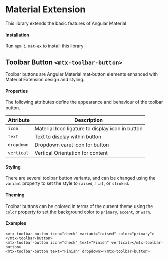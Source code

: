 # Material Extension

This library extends the basic features of Angular Material

#### Installation

Run `npm i mat-ex` to install this library

## Toolbar Button `<mtx-toolbar-button>`

Toolbar buttons are Angular Material mat-button elements enhanced with Material Extension design and styling.

#### Properties

The following attributes define the appearance and behaviour of the toolbar button.

| Attribute  | Description                                       |
| ---------- | ------------------------------------------------- |
| `icon`     | Material Icon ligature to display icon in button  |
| `text`     | Text to display within button                     |
| `dropdown` | Dropdown caret icon for button                    |
| `vertical` | Vertical Orientation for content                  |

#### Styling

There are several toolbar button variants, and can be changed using the `variant` property to set 
the style to `raised`, `flat`, or `stroked`.

#### Theming

Toolbar buttons can be colored in terms of the current theme using the `color` property to set 
the background color to `primary`, `accent`, or `warn`.

#### Examples

```
<mtx-toolbar-button icon="check" variant="raised" color="primary"></mtx-toolbar-button>
<mtx-toolbar-button icon="check" text="Finish" vertical></mtx-toolbar-button>
<mtx-toolbar-button text="Finish" dropdown></mtx-toolbar-button>
```
